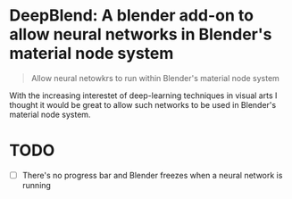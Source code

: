 # DeepBlend: A blender add-on to allow neural networks in Blender's material node system

> Allow neural netowkrs to run within Blender's material node system

With the increasing interestet of deep-learning techniques in visual arts I thought it would be great to allow such networks to be used in Blender's material node system.

# TODO
- [ ] There's no progress bar and Blender freezes when a neural network is running
